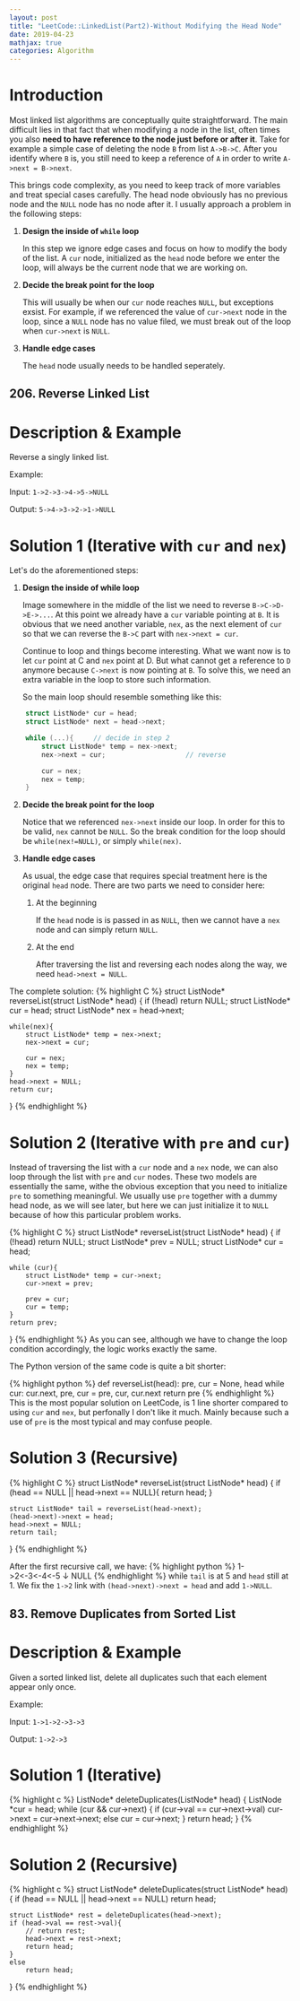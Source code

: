 ```yaml
---
layout: post
title: "LeetCode::LinkedList(Part2)-Without Modifying the Head Node"
date: 2019-04-23
mathjax: true
categories: Algorithm
---
```

# Introduction
Most linked list algorithms are conceptually quite straightforward. The main difficult lies in that fact that when modifying a node in the list, often times you also **need to have reference to the node just before or after it**. Take for example a simple case of deleting the node ``B`` from list ``A->B->C``. After you identify where ``B`` is, you still need to keep a reference of ``A`` in order to write ``A->next = B->next``. 

This brings code complexity, as you need to keep track of more variables and treat special cases carefully. The head node obviously has no previous node and the ``NULL`` node has no node after it. I usually approach a problem in the following steps:

1. **Design the inside of ``while`` loop**

    In this step we ignore edge cases and focus on how to modify the body of the list. A ``cur`` node, initialized as the ``head`` node before we enter the loop, will always be the current node that we are working on.

2. **Decide the break point for the loop**

    This will usually be when our ``cur`` node reaches ``NULL``, but exceptions exsist. For example, if we referenced the value of ``cur->next`` node in the loop, since a ``NULL`` node has no value filed, we must break out of the loop when ``cur->next`` is ``NULL``.

3. **Handle edge cases**

    The ``head`` node usually needs to be handled seperately. 

## 206. Reverse Linked List
# Description & Example
Reverse a singly linked list.

Example:

Input:  ``1->2->3->4->5->NULL``

Output: ``5->4->3->2->1->NULL``

# Solution 1 (Iterative with ``cur`` and ``nex``)
Let's do the aforementioned steps:

1. **Design the inside of while loop**

    Image somewhere in the middle of the list we need to reverse ``B->C->D->E->...``. At this point we already have a ``cur`` variable pointing at ``B``. It is obvious that we need another variable, ``nex``, as the next element of ``cur`` so that we can reverse the ``B->C`` part with ``nex->next = cur``.  

    Continue to loop and things become interesting. What we want now is to let ``cur`` point at C and ``nex`` point at D. But what cannot get a reference to ``D`` anymore because ``C->next`` is now pointing at ``B``. To solve this, we need an extra variable in the loop to store such information.

    So the main loop should resemble something like this:
```c
    struct ListNode* cur = head;
    struct ListNode* next = head->next;

    while (...){     // decide in step 2
        struct ListNode* temp = nex->next;
        nex->next = cur;                    // reverse 

        cur = nex;
        nex = temp;
    }   
```

2. **Decide the break point for the loop**

   Notice that we referenced ``nex->next`` inside our loop. In order for this to be valid, ``nex`` cannot be ``NULL``. So the break condition for the loop should be ``while(nex!=NULL)``, or simply ``while(nex)``.

3. **Handle edge cases**

    As usual, the edge case that requires special treatment here is the original ``head`` node. There are two parts we need to consider here:
    1. At the beginning

        If the ``head`` node is is passed in as ``NULL``, then we cannot have a  ``nex`` node and can simply return ``NULL``.

    2. At the end

        After traversing the list and reversing each nodes along the way, we need ``head->next = NULL``.

The complete solution:
{% highlight C %}
struct ListNode* reverseList(struct ListNode* head) {
    if (!head)
        return NULL;
    struct ListNode* cur = head;
    struct ListNode* nex = head->next;
    
    while(nex){
        struct ListNode* temp = nex->next;
        nex->next = cur;
        
        cur = nex;
        nex = temp;
    }
    head->next = NULL;
    return cur;
}
{% endhighlight %}
 
# Solution 2 (Iterative with ``pre`` and ``cur``)
Instead of traversing the list with a ``cur`` node and a ``nex`` node, we can also loop through the list with ``pre`` and ``cur`` nodes. These two models are essentially the same, withe the obvious exception that you need to initialize ``pre`` to something meaningful. We usually use ``pre`` together with a dummy head node, as we will see later, but here we can just initialize it to ``NULL`` because of how this particular problem works.

{% highlight C %}
struct ListNode* reverseList(struct ListNode* head) {
    if (!head)
        return NULL;
    struct ListNode* prev = NULL;
    struct ListNode* cur = head;
   
    while (cur){
        struct ListNode* temp = cur->next;
        cur->next = prev;

        prev = cur;
        cur = temp;
    }
    return prev;
}
{% endhighlight %}
As you can see, although we have to change the loop condition accordingly, the logic works exactly the same. 

The Python version of the same code is quite a bit shorter:

{% highlight python %}
def reverseList(head):
    pre, cur = None, head
    while cur:
        cur.next, pre, cur = pre, cur, cur.next
    return pre
{% endhighlight %}
This is the most popular solution on LeetCode, is 1 line shorter compared to using ``cur`` and ``nex``, but perfonally I don't like it much. Mainly because such a use of ``pre`` is the most typical and may confuse people. 

# Solution 3 (Recursive)
{% highlight C %}
struct ListNode* reverseList(struct ListNode* head) {
    if (head == NULL || head->next == NULL){
        return head;
    }
    
    struct ListNode* tail = reverseList(head->next);
    (head->next)->next = head;
    head->next = NULL;
    return tail;
}
{% endhighlight %}

After the first recursive call, we have:
{% highlight python %}
1->2<-3<-4<-5
   ↓
  NULL 
{% endhighlight %}
while ``tail`` is at 5 and ``head`` still at 1. We fix the ``1->2`` link with ``(head->next)->next = head`` and add ``1->NULL``.

## 83. Remove Duplicates from Sorted List
# Description & Example
Given a sorted linked list, delete all duplicates such that each element appear only once.

Example:

Input: ``1->1->2->3->3``

Output: ``1->2->3``

# Solution 1 (Iterative)
{% highlight c %}
ListNode* deleteDuplicates(ListNode* head) {
    ListNode *cur = head;
    while (cur && cur->next) {
        if (cur->val == cur->next->val)
            cur->next = cur->next->next;
        else
            cur = cur->next;
    }
    return head;
}
{% endhighlight %}
# Solution 2 (Recursive)
{% highlight c %}
struct ListNode* deleteDuplicates(struct ListNode* head) {
    if (head == NULL || head->next == NULL)
        return head;
    
    struct ListNode* rest = deleteDuplicates(head->next);
    if (head->val == rest->val){
        // return rest;
        head->next = rest->next;
        return head;
    }
    else
        return head;
}
{% endhighlight %}


